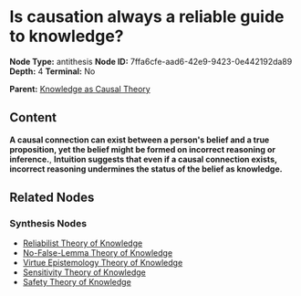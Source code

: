 # Is causation always a reliable guide to knowledge?

**Node Type:** antithesis
**Node ID:** 7ffa6cfe-aad6-42e9-9423-0e442192da89
**Depth:** 4
**Terminal:** No

**Parent:** [Knowledge as Causal Theory](knowledge-as-causal-theory-synthesis-d33e857f-a82f-4a13-94c2-e6d19fa6b744.md)

## Content

**A causal connection can exist between a person's belief and a true proposition, yet the belief might be formed on incorrect reasoning or inference.**, **Intuition suggests that even if a causal connection exists, incorrect reasoning undermines the status of the belief as knowledge.**

## Related Nodes

### Synthesis Nodes

- [Reliabilist Theory of Knowledge](reliabilist-theory-of-knowledge-synthesis-b756c810-3dfc-4f0f-81a1-11d192e08ccf.md)
- [No-False-Lemma Theory of Knowledge](no-false-lemma-theory-of-knowledge-synthesis-b787f7d8-7c15-4dab-beb4-3591ba31785d.md)
- [Virtue Epistemology Theory of Knowledge](virtue-epistemology-theory-of-knowledge-synthesis-dc69cccc-5c33-46fa-a12a-ec1559feeaad.md)
- [Sensitivity Theory of Knowledge](sensitivity-theory-of-knowledge-synthesis-4b4226bf-17c5-4499-904e-397a5f3cf062.md)
- [Safety Theory of Knowledge](safety-theory-of-knowledge-synthesis-9629f288-4726-4ca1-9cd2-cef7660a9d5b.md)
